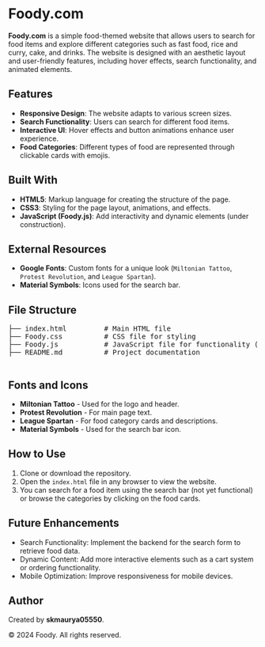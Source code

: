 <h1>Foody.com</h1>


  
  <p><strong>Foody.com</strong> is a simple food-themed website that allows users to search for food items and explore different categories such as fast food, rice and curry, cake, and drinks. The website is designed with an aesthetic layout and user-friendly features, including hover effects, search functionality, and animated elements.</p>

  <h2>Features</h2>
  <ul>
    <li><strong>Responsive Design</strong>: The website adapts to various screen sizes.</li>
    <li><strong>Search Functionality</strong>: Users can search for different food items.</li>
    <li><strong>Interactive UI</strong>: Hover effects and button animations enhance user experience.</li>
    <li><strong>Food Categories</strong>: Different types of food are represented through clickable cards with emojis.</li>
  </ul>

  <h2>Built With</h2>
  <ul>
    <li><strong>HTML5</strong>: Markup language for creating the structure of the page.</li>
    <li><strong>CSS3</strong>: Styling for the page layout, animations, and effects.</li>
    <li><strong>JavaScript (Foody.js)</strong>: Add interactivity and dynamic elements (under construction).</li>
  </ul>

  <h2>External Resources</h2>
  <ul>
    <li><strong>Google Fonts</strong>: Custom fonts for a unique look (<code>Miltonian Tattoo</code>, <code>Protest Revolution</code>, and <code>League Spartan</code>).</li>
    <li><strong>Material Symbols</strong>: Icons used for the search bar.</li>
  </ul>

  <h2>File Structure</h2>
  <pre>
├── index.html         # Main HTML file
├── Foody.css          # CSS file for styling
├── Foody.js           # JavaScript file for functionality (to be added)
├── README.md          # Project documentation
  </pre>

  <h2>Fonts and Icons</h2>
  <ul>
    <li><strong>Miltonian Tattoo</strong> - Used for the logo and header.</li>
    <li><strong>Protest Revolution</strong> - For main page text.</li>
    <li><strong>League Spartan</strong> - For food category cards and descriptions.</li>
    <li><strong>Material Symbols</strong> - Used for the search bar icon.</li>
  </ul>

  <h2>How to Use</h2>
  <ol>
    <li>Clone or download the repository.</li>
    <li>Open the <code>index.html</code> file in any browser to view the website.</li>
    <li>You can search for a food item using the search bar (not yet functional) or browse the categories by clicking on the food cards.</li>
  </ol>

  <h2>Future Enhancements</h2>
  <ul>
    <li>Search Functionality: Implement the backend for the search form to retrieve food data.</li>
    <li>Dynamic Content: Add more interactive elements such as a cart system or ordering functionality.</li>
    <li>Mobile Optimization: Improve responsiveness for mobile devices.</li>
  </ul>

  <h2>Author</h2>
  <p>Created by <strong>skmaurya05550</strong>.</p>
  <footer>
    &copy; 2024 Foody. All rights reserved.
  </footer>

</body>
</html>







